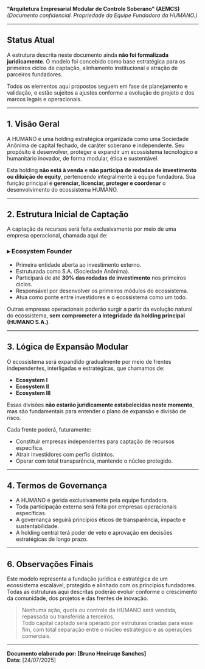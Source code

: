 
**"Arquitetura Empresarial Modular de Controle Soberano" (AEMCS)**  
*(Documento confidencial. Propriedade da Equipe Fundadora da HUMANO.)*

---

## Status Atual

A estrutura descrita neste documento ainda **não foi formalizada juridicamente**. O modelo foi concebido como base estratégica para os primeiros ciclos de captação, alinhamento institucional e atração de parceiros fundadores.  

Todos os elementos aqui propostos seguem em fase de planejamento e validação, e estão sujeitos a ajustes conforme a evolução do projeto e dos marcos legais e operacionais.  

---

## 1. Visão Geral

A HUMANO é uma holding estratégica organizada como uma Sociedade Anônima de capital fechado, de caráter soberano e independente. 
Seu propósito é desenvolver, proteger e expandir um ecossistema tecnológico e humanitário inovador, de forma modular, ética e sustentável.  

Esta holding **não está à venda** e **não participa de rodadas de investimento ou diluição de equity**, pertencendo integralmente à equipe fundadora. Sua função principal é **gerenciar, licenciar, proteger e coordenar** o desenvolvimento do ecossistema HUMANO.

---

## 2. Estrutura Inicial de Captação

A captação de recursos será feita exclusivamente por meio de uma empresa operacional, chamada aqui de:

### ▸ **Ecosystem Founder**

- Primeira entidade aberta ao investimento externo.
- Estruturada como S.A. (Sociedade Anônima).
- Participará de até **30% das rodadas de investimento** nos primeiros ciclos.
- Responsável por desenvolver os primeiros módulos do ecossistema.
- Atua como ponte entre investidores e o ecossistema como um todo.

Outras empresas operacionais poderão surgir a partir da evolução natural do ecossistema, **sem comprometer a integridade da holding principal (HUMANO S.A.)**.

---

## 3. Lógica de Expansão Modular

O ecossistema será expandido gradualmente por meio de frentes independentes, interligadas e estratégicas, que chamamos de:

- **Ecosystem I**
- **Ecosystem II**
- **Ecosystem III**

Essas divisões **não estarão juridicamente estabelecidas neste momento**, mas são fundamentais para entender o plano de expansão e divisão de risco.

Cada frente poderá, futuramente:
- Constituir empresas independentes para captação de recursos específica.
- Atrair investidores com perfis distintos.
- Operar com total transparência, mantendo o núcleo protegido.

---

## 4. Termos de Governança

- A HUMANO é gerida exclusivamente pela equipe fundadora.
- Toda participação externa será feita por empresas operacionais específicas.
- A governança seguirá princípios éticos de transparência, impacto e sustentabilidade.
- A holding central terá poder de veto e aprovação em decisões estratégicas de longo prazo.

---

## 6. Observações Finais

Este modelo representa a fundação jurídica e estratégica de um ecossistema escalável, protegido e alinhado com os princípios fundadores.  
Todas as estruturas aqui descritas poderão evoluir conforme o crescimento da comunidade, dos projetos e das frentes de inovação.  

> Nenhuma ação, quota ou controle da HUMANO será vendida, repassada ou transferida a terceiros.  
> Todo capital captado será operado por estruturas criadas para esse fim, com total separação entre o núcleo estratégico e as operações comerciais.

---

**Documento elaborado por: [Bruno Hneiruqe Sanches]**  
**Data:** [24/07/2025]

